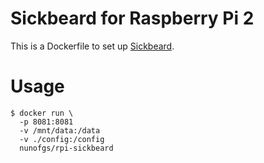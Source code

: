 # Sickbeard for Raspberry Pi 2

This is a Dockerfile to set up [Sickbeard](http://sickbeard.com/).

# Usage

```shell
$ docker run \
  -p 8081:8081
  -v /mnt/data:/data
  -v ./config:/config
  nunofgs/rpi-sickbeard
```
